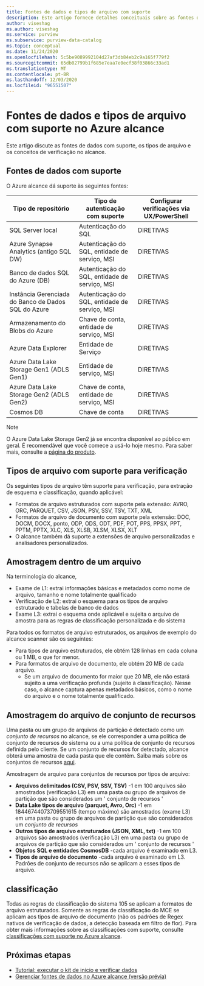 ```yaml
---
title: Fontes de dados e tipos de arquivo com suporte
description: Este artigo fornece detalhes conceituais sobre as fontes de dados e tipos de arquivo com suporte no alcance.
author: viseshag
ms.author: viseshag
ms.service: purview
ms.subservice: purview-data-catalog
ms.topic: conceptual
ms.date: 11/24/2020
ms.openlocfilehash: 5c5be9089992104d27af3db84eb2c9a165f779f2
ms.sourcegitcommit: 65db02799b1f685e7eaa7e0ecf38f03866c33ad1
ms.translationtype: MT
ms.contentlocale: pt-BR
ms.lasthandoff: 12/03/2020
ms.locfileid: "96551507"
---
```

# <a name="supported-data-sources-and-file-types-in-azure-purview"></a>Fontes de dados e tipos de arquivo com suporte no Azure alcance

Este artigo discute as fontes de dados com suporte, os tipos de arquivo e os conceitos de verificação no alcance.

## <a name="supported-data-sources"></a>Fontes de dados com suporte

O Azure alcance dá suporte às seguintes fontes:

| Tipo de repositório | Tipo de autenticação com suporte | Configurar verificações via UX/PowerShell |
| ---------- | ------------------- | ------------------------------ |
| SQL Server local                   | Autenticação do SQL                        | DIRETIVAS                                |
| Azure Synapse Analytics (antigo SQL DW)            | Autenticação do SQL, entidade de serviço, MSI               | DIRETIVAS                             |
| Banco de dados SQL do Azure (DB)                  | Autenticação do SQL, entidade de serviço, MSI               | DIRETIVAS |
| Instância Gerenciada do Banco de Dados SQL do Azure      | Autenticação do SQL, entidade de serviço, MSI               | DIRETIVAS    |
| Armazenamento do Blobs do Azure                       | Chave de conta, entidade de serviço, MSI | DIRETIVAS            |
| Azure Data Explorer                      | Entidade de Serviço                              | DIRETIVAS            |
| Azure Data Lake Storage Gen1 (ADLS Gen1) | Entidade de serviço, MSI                              | DIRETIVAS            |
| Azure Data Lake Storage Gen2 (ADLS Gen2) | Chave de conta, entidade de serviço, MSI            | DIRETIVAS            |
| Cosmos DB                                 | Chave de conta                                    | DIRETIVAS            |


> [!Note]
> O Azure Data Lake Storage Gen2 já se encontra disponível ao público em geral. É recomendável que você comece a usá-lo hoje mesmo. Para saber mais, consulte a [página do produto](https://azure.microsoft.com/en-us/services/storage/data-lake-storage/).

## <a name="file-types-supported-for-scanning"></a>Tipos de arquivo com suporte para verificação

Os seguintes tipos de arquivo têm suporte para verificação, para extração de esquema e classificação, quando aplicável:

- Formatos de arquivo estruturados com suporte pela extensão: AVRO, ORC, PARQUET, CSV, JSON, PSV, SSV, TSV, TXT, XML
- Formatos de arquivo de documento com suporte pela extensão: DOC, DOCM, DOCX, ponto, ODP, ODS, ODT, PDF, POT, PPS, PPSX, PPT, PPTM, PPTX, XLC, XLS, XLSB, XLSM, XLSX, XLT
- O alcance também dá suporte a extensões de arquivo personalizadas e analisadores personalizados.

## <a name="sampling-within-a-file"></a>Amostragem dentro de um arquivo

Na terminologia do alcance,
- Exame de L1: extrai informações básicas e metadados como nome de arquivo, tamanho e nome totalmente qualificado
- Verificação de L2: extrai o esquema para os tipos de arquivo estruturado e tabelas de banco de dados
- Exame L3: extrai o esquema onde aplicável e sujeita o arquivo de amostra para as regras de classificação personalizada e do sistema

Para todos os formatos de arquivo estruturados, os arquivos de exemplo do alcance scanner são os seguintes:

- Para tipos de arquivo estruturados, ele obtém 128 linhas em cada coluna ou 1 MB, o que for menor.
- Para formatos de arquivo de documento, ele obtém 20 MB de cada arquivo.
    - Se um arquivo de documento for maior que 20 MB, ele não estará sujeito a uma verificação profunda (sujeito à classificação). Nesse caso, o alcance captura apenas metadados básicos, como o nome do arquivo e o nome totalmente qualificado.

## <a name="resource-set-file-sampling"></a>Amostragem do arquivo de conjunto de recursos

Uma pasta ou um grupo de arquivos de partição é detectado como um *conjunto de recursos* no alcance, se ele corresponder a uma política de conjunto de recursos do sistema ou a uma política de conjunto de recursos definida pelo cliente. Se um conjunto de recursos for detectado, alcance obterá uma amostra de cada pasta que ele contém. Saiba mais sobre os conjuntos de recursos [aqui](concept-resource-sets.md).

Amostragem de arquivo para conjuntos de recursos por tipos de arquivo:

- **Arquivos delimitados (CSV, PSV, SSV, TSV)** -1 em 100 arquivos são amostrados (verificação L3) em uma pasta ou grupo de arquivos de partição que são considerados um ' conjunto de recursos '
- **Data Lake tipos de arquivo (parquet, Avro, Orc)** -1 em 18446744073709551615 (tempo máximo) são amostrados (exame L3) em uma pasta ou grupo de arquivos de partição que são considerados um *conjunto de recursos*
- **Outros tipos de arquivo estruturados (JSON, XML, txt)** -1 em 100 arquivos são amostrados (verificação L3) em uma pasta ou grupo de arquivos de partição que são considerados um ' conjunto de recursos '
- **Objetos SQL e entidades CosmosDB** -cada arquivo é examinado em L3.
- **Tipos de arquivo de documento** -cada arquivo é examinado em L3. Padrões de conjunto de recursos não se aplicam a esses tipos de arquivo.

## <a name="classification"></a>classificação

Todas as regras de classificação do sistema 105 se aplicam a formatos de arquivo estruturados. Somente as regras de classificação do MCE se aplicam aos tipos de arquivo de documento (não os padrões de Regex nativos de verificação de dados, a detecção baseada em filtro de flor). Para obter mais informações sobre as classificações com suporte, consulte [classificações com suporte no Azure alcance](supported-classifications.md).

## <a name="next-steps"></a>Próximas etapas

- [Tutorial: executar o kit de início e verificar dados](tutorial-scan-data.md)
- [Gerenciar fontes de dados no Azure alcance (versão prévia)](manage-data-sources.md)